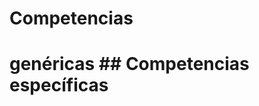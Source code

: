 <h1 id="competencias">Competencias</h1>

<h1 id="c## Competencias-específicas"> genéricas
## Competencias específicas</h1>

<!--stackedit_data:
eyJoaXN0b3J5IjpbLTE3ODU3NzU4ODldfQ==
-->